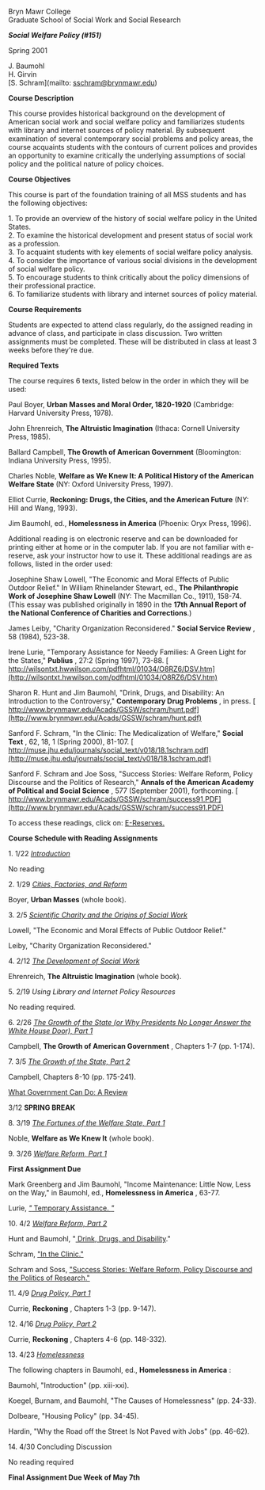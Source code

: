Bryn Mawr College  
Graduate School of Social Work and Social Research

**_Social Welfare Policy (#151)_**

Spring 2001

J. Baumohl  
H. Girvin  
[S. Schram](mailto: sschram@brynmawr.edu)

**Course Description**

This course provides historical background on the development of American
social work and social welfare policy and familiarizes students with library
and internet sources of policy material. By subsequent examination of several
contemporary social problems and policy areas, the course acquaints students
with the contours of current polices and provides an opportunity to examine
critically the underlying assumptions of social policy and the political
nature of policy choices.

**Course Objectives**

This course is part of the foundation training of all MSS students and has the
following objectives:

1\. To provide an overview of the history of social welfare policy in the
United States.  
2\. To examine the historical development and present status of social work as
a profession.  
3\. To acquaint students with key elements of social welfare policy analysis.  
4\. To consider the importance of various social divisions in the development
of social welfare policy.  
5\. To encourage students to think critically about the policy dimensions of
their professional practice.  
6\. To familiarize students with library and internet sources of policy
material.

**Course Requirements**

Students are expected to attend class regularly, do the assigned reading in
advance of class, and participate in class discussion. Two written assignments
must be completed. These will be distributed in class at least 3 weeks before
they're due.

**Required Texts**

The course requires 6 texts, listed below in the order in which they will be
used:

Paul Boyer, **Urban Masses and Moral Order, 1820-1920** (Cambridge: Harvard
University Press, 1978).

John Ehrenreich, **The Altruistic Imagination** (Ithaca: Cornell University
Press, 1985).

Ballard Campbell, **The Growth of American Government** (Bloomington: Indiana
University Press, 1995).

Charles Noble, **Welfare as We Knew It: A Political History of the American
Welfare State** (NY: Oxford University          Press, 1997).

Elliot Currie, **Reckoning: Drugs, the Cities, and the American Future** (NY:
Hill and Wang, 1993).

Jim Baumohl, ed., **Homelessness in America** (Phoenix: Oryx Press, 1996).

Additional reading is on electronic reserve and can be downloaded for printing
either at home or in the computer lab. If you are not familiar with e-reserve,
ask your instructor how to use it. These additional readings are as follows,
listed in the order used:

Josephine Shaw Lowell, "The Economic and Moral Effects of Public Outdoor
Relief." In William Rhinelander Stewart, ed., **The Philanthropic Work of
Josephine Shaw Lowell** (NY: The Macmillan Co., 1911), 158-74. (This essay was
published originally in 1890 in the **17th Annual Report of the National
Conference of Charities and Corrections**.)

James Leiby, "Charity Organization Reconsidered." **Social Service Review** ,
58 (1984), 523-38.

Irene Lurie, "Temporary Assistance for Needy Families: A Green Light for the
States," **Publius** , 27:2 (Spring 1997), 73-88. [
http://wilsontxt.hwwilson.com/pdfhtml/01034/O8RZ6/DSV.htm](http://wilsontxt.hwwilson.com/pdfhtml/01034/O8RZ6/DSV.htm)

Sharon R. Hunt and Jim Baumohl, "Drink, Drugs, and Disability: An Introduction
to the Controversy," **Contemporary Drug Problems** , in press. [
http://www.brynmawr.edu/Acads/GSSW/schram/hunt.pdf](http://www.brynmawr.edu/Acads/GSSW/schram/hunt.pdf)

Sanford F. Schram, "In the Clinic: The Medicalization of Welfare," **Social
Text** , 62, 18, 1 (Spring 2000), 81-107. [
http://muse.jhu.edu/journals/social_text/v018/18.1schram.pdf](http://muse.jhu.edu/journals/social_text/v018/18.1schram.pdf)

Sanford F. Schram and Joe Soss, "Success Stories: Welfare Reform, Policy
Discourse and the Politics of Research," **Annals of the American Academy of
Political and Social Science** , 577 (September 2001), forthcoming. [
http://www.brynmawr.edu/Acads/GSSW/schram/success91.PDF](http://www.brynmawr.edu/Acads/GSSW/schram/success91.PDF)

To access these readings, click on:  [
E-Reserves.](http://trires.brynmawr.edu/)  
    
    
  

**__Course Schedule with Reading Assignments__**

1\. 1/22
_[Introduction](http://www.brynmawr.edu/Acads/GSSW/schram/sw151123.html)_

No reading  


2\. 1/29 _[Cities, Factories, and
Reform](http://www.brynmawr.edu/Acads/GSSW/schram/sw151013001.html)_

Boyer, **Urban Masses** (whole book).  


3\. 2/5 _[Scientific Charity and the Origins of Social
Work](http://www.brynmawr.edu/Acads/GSSW/schram/sw151213.html)_

Lowell, "The Economic and Moral Effects of Public Outdoor Relief."

Leiby, "Charity Organization Reconsidered."  


4\. 2/12 _[The Development of Social
Work](http://www.brynmawr.edu/Acads/GSSW/schram/sw15122001.htm)_

Ehrenreich, **The Altruistic Imagination** (whole book).  
    


5\. 2/19 _Using Library and Internet Policy Resources_

No reading required.  


6\. 2/26 _[ The Growth of the State (or Why Presidents No Longer Answer the
White House Door), Part
1](http://www.brynmawr.edu/Acads/GSSW/schram/sw15130601.html)_

Campbell, **The Growth of American Government** , Chapters 1-7 (pp. 1-174).  


7\. 3/5 _[The Growth of the State, Part
2](http://www.brynmawr.edu/Acads/GSSW/schram/sw15132001.html)_

Campbell, Chapters 8-10 (pp. 175-241).

 [ What Government Can Do: A
Review](http://www.brynmawr.edu/Acads/GSSW/schram/progovernment.pdf)

3/12 **SPRING BREAK**  


8\. 3/19 _[The Fortunes of the Welfare State, Part
1](http://www.brynmawr.edu/Acads/GSSW/schram/sw15132601.html)_

Noble, **Welfare as We Knew It** (whole book).  


9\. 3/26 _[Welfare Reform, Part
1](http://www.brynmawr.edu/Acads/GSSW/schram/sw1514301.html)_

**First Assignment Due**

Mark Greenberg and Jim Baumohl, "Income Maintenance: Little Now, Less on the
Way," in Baumohl, ed., **Homelessness in America** , 63-77.

Lurie, [_"_ Temporary Assistance.
_"_](http://wilsontxt.hwwilson.com/pdfhtml/01034/O8RZ6/DSV.htm)  


10\. 4/2 _[Welfare Reform, Part
2](http://www.brynmawr.edu/Acads/GSSW/schram/sw15141001.html)_

Hunt and Baumohl, "[ Drink, Drugs, and
Disability](http://www.brynmawr.edu/Acads/GSSW/schram/hunt.pdf)."

Schram,  [ "In the
Clinic."](http://muse.jhu.edu/journals/social_text/v018/18.1schram.pdf)

Schram and Soss, [ "Success Stories: Welfare Reform, Policy Discourse and the
Politics of
Research."](http://www.brynmawr.edu/Acads/GSSW/schram/success91.PDF)

11\. 4/9 _[Drug Policy, Part
1](http://www.brynmawr.edu/Acads/GSSW/schram/sw15141701.html)_

Currie, **Reckoning** , Chapters 1-3 (pp. 9-147).  


12\. 4/16 _[Drug Policy, Part
2](http://www.brynmawr.edu/Acads/GSSW/schram/sw15142401.html)_

Currie, **Reckoning** , Chapters 4-6 (pp. 148-332).  


13\. 4/23
[_Homelessness_](http://www.brynmawr.edu/Acads/GSSW/schram/sw1515101.html)

The following chapters in Baumohl, ed., **Homelessness in America** :

Baumohl, "Introduction" (pp. xiii-xxi).

Koegel, Burnam, and Baumohl, "The Causes of Homelessness" (pp. 24-33).

Dolbeare, "Housing Policy" (pp. 34-45).

Hardin, "Why the Road off the Street Is Not Paved with Jobs" (pp. 46-62).  


14\. 4/30 Concluding Discussion

No reading required  
    


**Final Assignment Due Week of May 7th**

